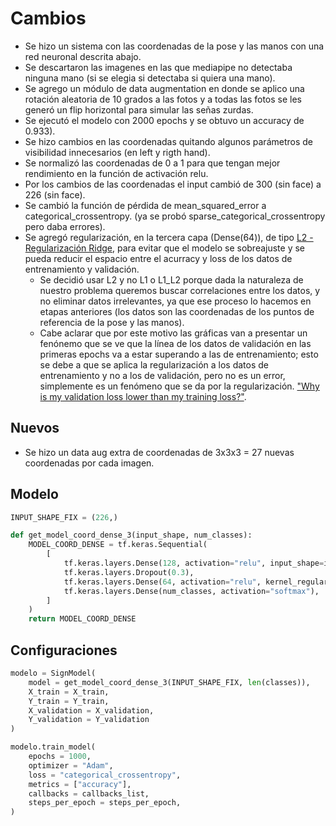 # Cambios
- Se hizo un sistema con las coordenadas de la pose y las manos con una red neuronal descrita abajo.
- Se descartaron las imagenes en las que mediapipe no detectaba ninguna mano (si se elegia si detectaba si quiera una mano).
- Se agrego un módulo de data augmentation en donde se aplico una rotación aleatoria de 10 grados a las fotos y a todas las fotos se les generó un flip horizontal para simular las señas zurdas.
- Se ejecutó el modelo con 2000 epochs y se obtuvo un accuracy de 0.933).
- Se hizo cambios en las coordenadas quitando algunos parámetros de visibilidad innecesarios (en left y rigth hand).
- Se normalizó las coordenadas de 0 a 1 para que tengan mejor rendimiento en la función de activación relu.
- Por los cambios de las coordenadas el input cambió de 300 (sin face) a 226 (sin face).
- Se cambió la función de pérdida de mean_squared_error a categorical_crossentropy. (ya se probó sparse_categorical_crossentropy pero daba errores).
- Se agregó regularización, en la tercera capa (Dense(64)), de tipo [L2 - Regularización Ridge](https://www.iartificial.net/regularizacion-lasso-l1-ridge-l2-y-elasticnet/), para evitar que el modelo se sobreajuste y se pueda reducir el espacio entre el acurracy y loss de los datos de entrenamiento y validación.
  - Se decidió usar L2 y no L1 o L1_L2 porque dada la naturaleza de nuestro problema queremos buscar correlaciones entre los datos, y no eliminar datos irrelevantes, ya que ese proceso lo hacemos en etapas anteriores (los datos son las coordenadas de los puntos de referencia de la pose y las manos).
  - Cabe aclarar que por este motivo las gráficas van a presentar un fenónemo que se ve que la línea de los datos de validación en las primeras epochs va a estar superando a las de entrenamiento; esto se debe a que se aplica la regularización a los datos de entrenamiento y no a los de validación, pero no es un error, simplemente es un fenómeno que se da por la regularización. ["Why is my validation loss lower than my training loss?"](https://pyimagesearch.com/2019/10/14/why-is-my-validation-loss-lower-than-my-training-loss/).
## Nuevos
- Se hizo un data aug extra de coordenadas de 3x3x3 = 27 nuevas coordenadas por cada imagen.
## Modelo
```python
INPUT_SHAPE_FIX = (226,)

def get_model_coord_dense_3(input_shape, num_classes):
    MODEL_COORD_DENSE = tf.keras.Sequential(
        [
            tf.keras.layers.Dense(128, activation="relu", input_shape=input_shape),
            tf.keras.layers.Dropout(0.3),
            tf.keras.layers.Dense(64, activation="relu", kernel_regularizer=tf.keras.regularizers.l2(0.01)),
            tf.keras.layers.Dense(num_classes, activation="softmax"),
        ]
    )
    return MODEL_COORD_DENSE
```
## Configuraciones
```python
modelo = SignModel(
    model = get_model_coord_dense_3(INPUT_SHAPE_FIX, len(classes)),
    X_train = X_train,
    Y_train = Y_train,
    X_validation = X_validation,
    Y_validation = Y_validation
)

modelo.train_model(
    epochs = 1000,
    optimizer = "Adam",
    loss = "categorical_crossentropy",
    metrics = ["accuracy"],
    callbacks = callbacks_list,
    steps_per_epoch = steps_per_epoch,
)
```